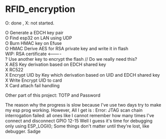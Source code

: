 # RFID_encryption
O: done , X: not started.

O Generate a EDCH key pair   
O Find esp32 on LAN using UDP   
O Burn HMAC key on Efuse  
O HMAC Derive AES for RSA private key and write it in flash   
WIP: RSA certificate <----   
? Use another key to encrypt the flash // Do we really need this?    
X AES Key derivation based on EDCH shared key    
X RC522  
X Encrypt UID by Key which derivation based on UID and EDCH shared key  
X Write Encrypt UID to card  
X Card attach fail handling  

Other part of this project: TOTP and Password  

The reason why the progress is slow because I've use two days try to make my esp prog working.
However, All I get is :
Error: JTAG scan chain interrogation failed: all ones
like I cannot remember how many times I've connect and disconnect GPIO 12-15
Well I guess it's time for debugging only using ESP_LOGI();
Some things don't matter until they're lost, like debugger. Sadge
 
